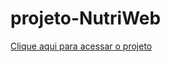# projeto-NutriWeb

[Clique aqui para acessar o projeto](https://ar-santos.github.io/projeto-NutriWeb/indexHome.html)
